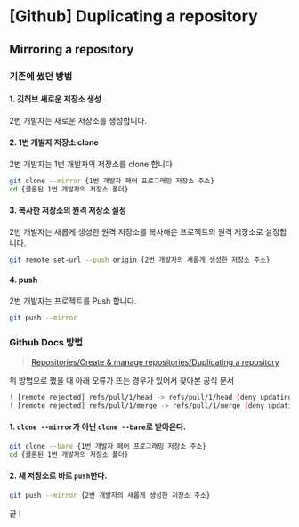 # [Github] Duplicating a repository
## Mirroring a repository

### 기존에 썼던 방법



#### 1. 깃허브 새로운 저장소 생성

2번 개발자는 새로운 저장소를 생성합니다.



#### 2. 1번 개발자 저장소 clone

2번 개발자는 1번 개발자의 저장소를 clone 합니다

```bash
git clone --mirror {1번 개발자 페어 프로그래밍 저장소 주소}
cd {클론된 1번 개발자의 저장소 폴더}
```



#### 3. 복사한 저장소의 원격 저장소 설정

2번 개발자는 새롭게 생성한 원격 저장소를 복사해온 프로젝트의 원격 저장소로 설정합니다.

```bash
git remote set-url --push origin {2번 개발자의 새롭게 생성한 저장소 주소}
```

#### 4. push

2번 개발자는 프로젝트를 Push 합니다.

```bash
git push --mirror
```





### Github Docs 방법

> [Repositories/Create & manage repositories/Duplicating a repository](https://docs.github.com/en/repositories/creating-and-managing-repositories/duplicating-a-repository)



위 방법으로 했을 때 아래 오류가 뜨는 경우가 있어서 찾아본 공식 문서

```bash
! [remote rejected] refs/pull/1/head -> refs/pull/1/head (deny updating a hidden ref)
! [remote rejected] refs/pull/1/merge -> refs/pull/1/merge (deny updating a hidden ref)
```



#### 1. `clone --mirror`가 아닌 `clone --bare`로 받아온다.

```bash
git clone --bare {1번 개발자 페어 프로그래밍 저장소 주소}
cd {클론된 1번 개발자의 저장소 폴더}
```



#### 2. 새 저장소로 바로 `push`한다.

```bash
git push --mirror {2번 개발자의 새롭게 생성한 저장소 주소}
```

끝 ! 

